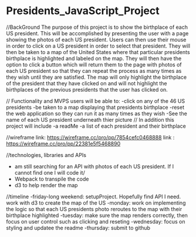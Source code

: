 # Presidents_JavaScript_Project
//BackGround
The purpose of this project is to show the birthplace of each US president. This will be accomplished by presenting the user with a page showing the photos of each US president. Users can then use their mouse in order to click on a US president in order to select that president. They will then be taken to a map of the United States where that particular presidents birthplace is highlighted and labeled on the map. They will then have the option to click a button which will return them to the page with photos of each US president so that they can repeat the process as many times as they wish until they are satisfied. The map will only highlight the birthplace of the president that they have clicked on and will not highlight the birthplaces of the previous presidents that the user has clicked on.

// Functionality and MVPS
users will be able to:
-click on any of the 46 US presidents
-be taken to a map displaying that presidents birthplace
-reset the web application so they can run it as many times as they wish
-See the name of each US president underneath thier picture
// In addition this project will include 
-a readMe
-a list of each president and their birthplace

//wireframe
link: https://wireframe.cc/pro/pp/7854cefc0468888
link : https://wireframe.cc/pro/pp/22381e5f5468890

//technologies, libraries and APIs
- am still searching for an API with photos of each US president. If I cannot find one I will code it/
- Webpack to transpile the code 
- d3 to help render the map

//timeline
-friday-long weekend: setupProject. Hopefully find API I need. work with d3 to create the map of the US
-monday: work on implementing the logic so that each US presidents photo reroutes to the map with their birthplace highlighted
-tuesday: make sure the map renders correctly, then focus on user control such as clicking and reseting
-wednesday: focus on styling and updatee the readme
-thursday: submit to github
